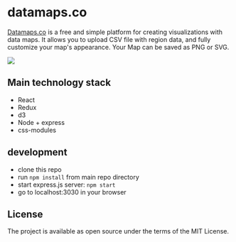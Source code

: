 # datamaps.co

[Datamaps.co](http://datamaps.co/) is a free and simple platform for creating visualizations with data maps. It allows you to upload CSV file with region data, and fully customize your map's appearance. Your Map can be saved as PNG or SVG.

![](http://i.imgur.com/hDBUXO7.gif)

## Main technology stack

* React
* Redux
* d3
* Node + express
* css-modules

## development

* clone this repo
* run `npm install` from main repo directory
* start express.js server: `npm start`
* go to localhost:3030 in your browser

## License

The project is available as open source under the terms of the MIT License.
